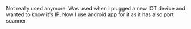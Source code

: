 Not really used anymore. Was used when I plugged a new IOT device and wanted to know it's IP.
Now I use android app for it as it has also port scanner.
